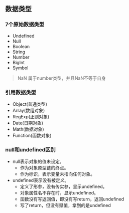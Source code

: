## 数据类型
### 7个原始数据类型
- Undefined
- Null
- Boolean
- String
- Number
- BigInt
- Symbol
> NaN 属于number类型，并且NaN不等于自身
### 引用数据类型
- Object(普通类型)
- Array(数组对象)
- RegExp(正则对象)
- Date(日期对象)
- Math(数据对象)
- Function(函数对象)

### null和undefined区别
- null表示对象的值未设定。
    - 作为对象原型链的终点。
    - 作为标识，表示变量未指向任何对象。
- undefined表示没有被定义。
    - 定义了形参，没有传实参，显示undefined。
    - 对象属性名不存在时，显示undefined。
    - 函数没有写返回值，即没有写return，返回undefined
    - 写了return，但没有赋值，拿到的是undefined
    
